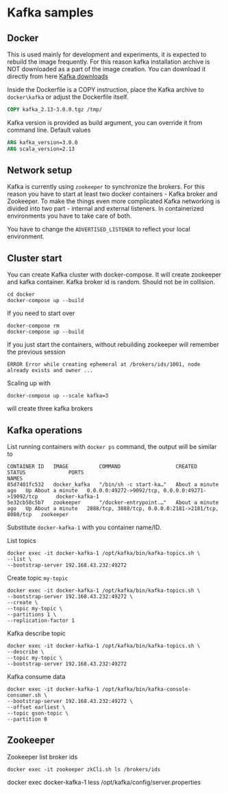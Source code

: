 # Kafka samples
## Docker

This is used mainly for development and experiments,
it is expected to rebuild the image frequently. For this 
reason kafka installation archive is NOT downloaded as a
part of the image creation. You can download it directly 
from here
[Kafka downloads](https://kafka.apache.org/downloads)

Inside the Dockerfile is a COPY instruction, place the Kafka
archive to `docker\kafka` or adjust the Dockerfile itself.

```dockerfile
COPY kafka_2.13-3.0.0.tgz /tmp/
```

Kafka version is provided as build argument, you 
can override it from command line.
Default values
```dockerfile
ARG kafka_version=3.0.0
ARG scala_version=2.13
```

## Network setup
Kafka is currently using `zookeeper` to synchronize the brokers.
For this reason you have to start at least two docker containers -
Kafka broker and Zookeeper. To make the things even more complicated
Kafka networking is divided into two part - internal and external listeners.
In containerized environments you have to take care of both.

You have to change the `ADVERTISED_LISTENER` to reflect your local
environment.


## Cluster start

You can create Kafka cluster with docker-compose. It will
create zookeeper and kafka container.
Kafka broker id is random. Should not be in collision.

```
cd docker
docker-compose up --build
```
If you need to start over
```
docker-compose rm
docker-compose up --build
```

If you just start the containers, without rebuilding
zookeeper will remember the previous session
```shell
ERROR Error while creating ephemeral at /brokers/ids/1001, node already exists and owner ...
```

Scaling up with
```shell
docker-compose up --scale kafka=3
```
will create three kafka brokers

## Kafka operations

List running containers with `docker ps` command, the output
will be similar to 
```shell
CONTAINER ID   IMAGE          COMMAND                  CREATED              STATUS              PORTS                                                  NAMES
85d7401fc532   docker_kafka   "/bin/sh -c start-ka…"   About a minute ago   Up About a minute   0.0.0.0:49272->9092/tcp, 0.0.0.0:49271->19092/tcp      docker-kafka-1
5e32cb58c5b7   zookeeper      "/docker-entrypoint.…"   About a minute ago   Up About a minute   2888/tcp, 3888/tcp, 0.0.0.0:2181->2181/tcp, 8080/tcp   zookeeper
```

Substitute `docker-kafka-1` with you container name/ID.

List topics
```shell
docker exec -it docker-kafka-1 /opt/kafka/bin/kafka-topics.sh \
--list \
--bootstrap-server 192.168.43.232:49272 
```

Create topic `my-topic`
```shell
docker exec -it docker-kafka-1 /opt/kafka/bin/kafka-topics.sh \
--bootstrap-server 192.168.43.232:49272 \
--create \
--topic my-topic \
--partitions 1 \
--replication-factor 1
```

Kafka describe topic
```shell
docker exec -it docker-kafka-1 /opt/kafka/bin/kafka-topics.sh \
--describe \
--topic my-topic \
--bootstrap-server 192.168.43.232:49272
```

Kafka consume data

```shell
docker exec -it docker-kafka-1 /opt/kafka/bin/kafka-console-consumer.sh \
--bootstrap-server 192.168.43.232:49272 \
--offset earliest \
--topic gson-topic \
--partition 0
```

## Zookeeper

Zookeeper list broker ids
```
docker exec -it zookeeper zkCli.sh ls /brokers/ids
```
docker exec docker-kafka-1 less /opt/kafka/config/server.properties
